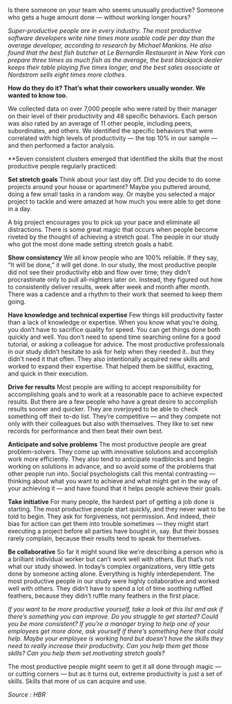
Is there someone on your team who seems unusually productive? Someone who gets a huge amount done — without working longer hours?

*Super-productive people are in every industry. The most productive software developers write nine times more usable code per day than the average developer, according to research by Michael Mankins. He also found that the best fish butcher at Le Bernardin Restaurant in New York can prepare three times as much fish as the average, the best blackjack dealer keeps their table playing five times longer, and the best sales associate at Nordstrom sells eight times more clothes.*

**How do they do it? That’s what their coworkers usually wonder. We wanted to know too.**

We collected data on over 7,000 people who were rated by their manager on their level of their productivity and 48 specific behaviors. Each person was also rated by an average of 11 other people, including peers, subordinates, and others. We identified the specific behaviors that were correlated with high levels of productivity — the top 10% in our sample — and then performed a factor analysis.

**Seven consistent clusters emerged that identified the skills that the most productive people regularly practiced:

**Set stretch goals** Think about your last day off. Did you decide to do some projects around your house or apartment? Maybe you puttered around, doing a few small tasks in a random way. Or maybe you selected a major project to tackle and were amazed at how much you were able to get done in a day.

A big project encourages you to pick up your pace and eliminate all distractions. There is some great magic that occurs when people become riveted by the thought of achieving a stretch goal. The people in our study who got the most done made setting stretch goals a habit.

**Show consistency** We all know people who are 100% reliable. If they say, “It will be done,” it will get done. In our study, the most productive people did not see their productivity ebb and flow over time; they didn’t procrastinate only to pull all-nighters later on. Instead, they figured out how to consistently deliver results, week after week and month after month. There was a cadence and a rhythm to their work that seemed to keep them going.

**Have knowledge and technical expertise** Few things kill productivity faster than a lack of knowledge or expertise. When you know what you’re doing, you don’t have to sacrifice quality for speed. You can get things done both quickly and well. You don’t need to spend time searching online for a good tutorial, or asking a colleague for advice. The most productive professionals in our study didn’t hesitate to ask for help when they needed it…but they didn’t need it that often. They also intentionally acquired new skills and worked to expand their expertise. That helped them be skillful, exacting, and quick in their execution.

**Drive for results** Most people are willing to accept responsibility for accomplishing goals and to work at a reasonable pace to achieve expected results. But there are a few people who have a great desire to accomplish results sooner and quicker. They are overjoyed to be able to check something off their to-do list. They’re competitive — and they compete not only with their colleagues but also with themselves. They like to set new records for performance and then beat their own best. 

**Anticipate and solve problems** The most productive people are great problem-solvers. They come up with innovative solutions and accomplish work more efficiently. They also tend to anticipate roadblocks and begin working on solutions in advance, and so avoid some of the problems that other people run into. Social psychologists call this mental contrasting — thinking about what you want to achieve and what might get in the way of your achieving it — and have found that it helps people achieve their goals.

**Take initiative** For many people, the hardest part of getting a job done is starting. The most productive people start quickly, and they never wait to be told to begin. They ask for forgiveness, not permission. And indeed, their bias for action can get them into trouble sometimes — they might start executing a project before all parties have bought in, say. But their bosses rarely complain, because their results tend to speak for themselves.

**Be collaborative** So far it might sound like we’re describing a person who is a brilliant individual worker but can’t work well with others. But that’s not what our study showed. In today’s complex organizations, very little gets done by someone acting alone. Everything is highly interdependent. The most productive people in our study were highly collaborative and worked well with others. They didn’t have to spend a lot of time soothing ruffled feathers, because they didn’t ruffle many feathers in the first place.

*If you want to be more productive yourself, take a look at this list and ask if there’s something you can improve. Do you struggle to get started? Could you be more consistent? If you’re a manager trying to help one of your employees get more done, ask yourself if there’s something here that could help. Maybe your employee is working hard but doesn’t have the skills they need to really increase their productivity. Can you help them get those skills? Can you help them set motivating stretch goals?*

The most productive people might seem to get it all done through magic — or cutting corners — but as it turns out, extreme productivity is just a set of skills. Skills that more of us can acquire and use.

*Source : HBR*
